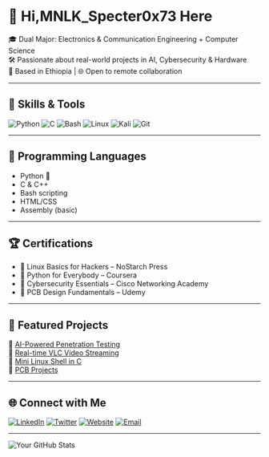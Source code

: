 <!-- Banner (optional) -->
<!--![Banner](https://your-image-link.com/banner.png)-->

# 👋 Hi,MNLK_Specter0x73 Here

🎓 Dual Major: Electronics & Communication Engineering + Computer Science  
🛠 Passionate about real-world projects in AI, Cybersecurity & Hardware  
📍 Based in Ethiopia | 🌐 Open to remote collaboration

---

## 🔧 Skills & Tools
![Python](https://img.shields.io/badge/Python-3670A0?style=for-the-badge&logo=python&logoColor=fff)
![C](https://img.shields.io/badge/C-00599C?style=for-the-badge&logo=c&logoColor=white)
![Bash](https://img.shields.io/badge/Bash-121011?style=for-the-badge&logo=gnu-bash)
![Linux](https://img.shields.io/badge/Linux-FCC624?style=for-the-badge&logo=linux&logoColor=black)
![Kali](https://img.shields.io/badge/Kali%20Linux-557C94?style=for-the-badge&logo=kalilinux&logoColor=white)
![Git](https://img.shields.io/badge/Git-F05032?style=for-the-badge&logo=git&logoColor=white)

---

## 🧠 Programming Languages
- Python 🐍
- C & C++  
- Bash scripting  
- HTML/CSS  
- Assembly (basic)

---

## 🏆 Certifications
- 🥇 Linux Basics for Hackers – NoStarch Press  
- 🥇 Python for Everybody – Coursera  
- 🥇 Cybersecurity Essentials – Cisco Networking Academy  
- 🥇 PCB Design Fundamentals – Udemy

---

## 🚀 Featured Projects
🔹 [AI-Powered Penetration Testing](https://github.com/your-username/AI-penetration-testing)  
🔹 [Real-time VLC Video Streaming](https://github.com/your-username/VLC-video-transmission)  
🔹 [Mini Linux Shell in C](https://github.com/your-username/my-linux-shell)  
🔹 [PCB Projects](https://github.com/your-username/pcb-projects)

---

## 🌐 Connect with Me
[![LinkedIn](https://img.shields.io/badge/LinkedIn-0077B5.svg?&style=flat&logo=linkedin&logoColor=white)](https://linkedin.com/in/your-profile)
[![Twitter](https://img.shields.io/badge/Twitter-1DA1F2.svg?&style=flat&logo=twitter&logoColor=white)](https://twitter.com/your-profile)
[![Website](https://img.shields.io/badge/Website-000000?style=flat&logo=About.me&logoColor=white)](https://yourwebsite.com)
[![Email](https://img.shields.io/badge/Email-D14836?style=flat&logo=gmail&logoColor=white)](mailto:youremail@example.com)

---

![Your GitHub Stats](https://github-readme-stats.vercel.app/api?username=quantum-space73&show_icons=true&theme=radical)
